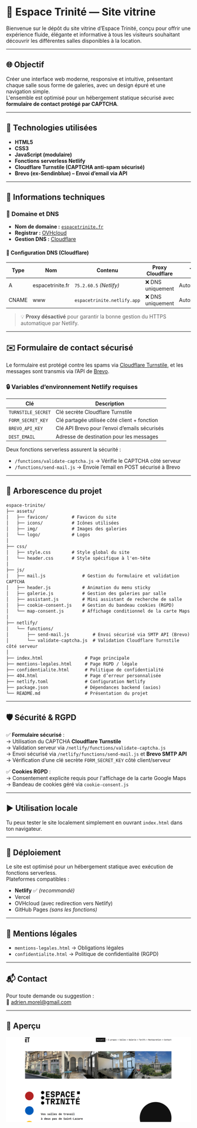 
# 🌿 Espace Trinité — Site vitrine

Bienvenue sur le dépôt du site vitrine d’Espace Trinité, conçu pour offrir une expérience fluide, élégante et informative à tous les visiteurs souhaitant découvrir les différentes salles disponibles à la location.

---

## 🌐 Objectif

Créer une interface web moderne, responsive et intuitive, présentant chaque salle sous forme de galeries, avec un design épuré et une navigation simple.  
L'ensemble est optimisé pour un hébergement statique sécurisé avec **formulaire de contact protégé par CAPTCHA**.

---

## 🧱 Technologies utilisées

- **HTML5**
- **CSS3**
- **JavaScript (modulaire)**
- **Fonctions serverless Netlify**
- **Cloudflare Turnstile (CAPTCHA anti-spam sécurisé)**
- **Brevo (ex-Sendinblue) – Envoi d’email via API**

---

## 🧾 Informations techniques

### 🔐 Domaine et DNS

- **Nom de domaine :** [`espacetrinite.fr`](https://espacetrinite.fr)
- **Registrar :** [OVHcloud](https://www.ovh.com/)
- **Gestion DNS :** [Cloudflare](https://www.cloudflare.com/)

#### 🔧 Configuration DNS (Cloudflare)

| Type   | Nom               | Contenu                          | Proxy Cloudflare | TTL         |
|--------|-------------------|----------------------------------|------------------|-------------|
| A      | espacetrinite.fr  | `75.2.60.5` *(Netlify)*          | ❌ DNS uniquement | Automatique |
| CNAME  | www               | `espacetrinite.netlify.app`      | ❌ DNS uniquement | Automatique |

> 💡 **Proxy désactivé** pour garantir la bonne gestion du HTTPS automatique par Netlify.

---

## ✉️ Formulaire de contact sécurisé

Le formulaire est protégé contre les spams via [Cloudflare Turnstile](https://developers.cloudflare.com/turnstile/), et les messages sont transmis via l’API de [Brevo](https://www.brevo.com/fr/).

### 🔒 Variables d’environnement Netlify requises

| Clé               | Description                                   |
|------------------|-----------------------------------------------|
| `TURNSTILE_SECRET` | Clé secrète Cloudflare Turnstile              |
| `FORM_SECRET_KEY` | Clé partagée utilisée côté client + fonction  |
| `BREVO_API_KEY`   | Clé API Brevo pour l’envoi d’emails sécurisés |
| `DEST_EMAIL`      | Adresse de destination pour les messages      |

Deux fonctions serverless assurent la sécurité :

- `/functions/validate-captcha.js` → Vérifie le CAPTCHA côté serveur
- `/functions/send-mail.js` → Envoie l’email en POST sécurisé à Brevo

---

## 📁 Arborescence du projet

```
espace-trinite/
├── assets/
│   ├── favicon/         # Favicon du site
│   ├── icons/           # Icônes utilisées
│   ├── img/             # Images des galeries
│   └── logo/            # Logos
│
├── css/
│   ├── style.css        # Style global du site
│   └── header.css       # Style spécifique à l'en-tête
│
├── js/
│   ├── mail.js              # Gestion du formulaire et validation CAPTCHA
│   ├── header.js            # Animation du menu sticky
│   ├── galerie.js           # Gestion des galeries par salle
│   ├── assistant.js         # Mini assistant de recherche de salle
│   ├── cookie-consent.js    # Gestion du bandeau cookies (RGPD)
│   └── map-consent.js       # Affichage conditionnel de la carte Maps
│
├── netlify/
│   └── functions/
│       ├── send-mail.js         # Envoi sécurisé via SMTP API (Brevo)
│       └── validate-captcha.js  # Validation Cloudflare Turnstile côté serveur
│
├── index.html                # Page principale
├── mentions-legales.html     # Page RGPD / légale
├── confidentialite.html      # Politique de confidentialité
├── 404.html                  # Page d’erreur personnalisée
├── netlify.toml              # Configuration Netlify
├── package.json              # Dépendances backend (axios)
└── README.md                 # Présentation du projet
```

---

## 🛡️ Sécurité & RGPD

✅ **Formulaire sécurisé** :  
→ Utilisation du CAPTCHA **Cloudflare Turnstile**  
→ Validation serveur via `/netlify/functions/validate-captcha.js`  
→ Envoi sécurisé via `/netlify/functions/send-mail.js` et **Brevo SMTP API**  
→ Vérification d’une clé secrète `FORM_SECRET_KEY` côté client/serveur

✅ **Cookies RGPD** :  
→ Consentement explicite requis pour l'affichage de la carte Google Maps  
→ Bandeau de cookies géré via `cookie-consent.js`

---

## ▶️ Utilisation locale

Tu peux tester le site localement simplement en ouvrant `index.html` dans ton navigateur.

---

## 🚀 Déploiement

Le site est optimisé pour un hébergement statique avec exécution de fonctions serverless.  
Plateformes compatibles :

- **Netlify** ✅ *(recommandé)*
- Vercel
- OVHcloud (avec redirection vers Netlify)
- GitHub Pages *(sans les fonctions)*

---

## 🛟 Mentions légales

- `mentions-legales.html` → Obligations légales
- `confidentialite.html` → Politique de confidentialité (RGPD)

---

## 📬 Contact

Pour toute demande ou suggestion :  
📧 adrien.morel@gmail.com

---

## 📸 Aperçu

![Aperçu Espace Trinité](assets/img/preview.png)

